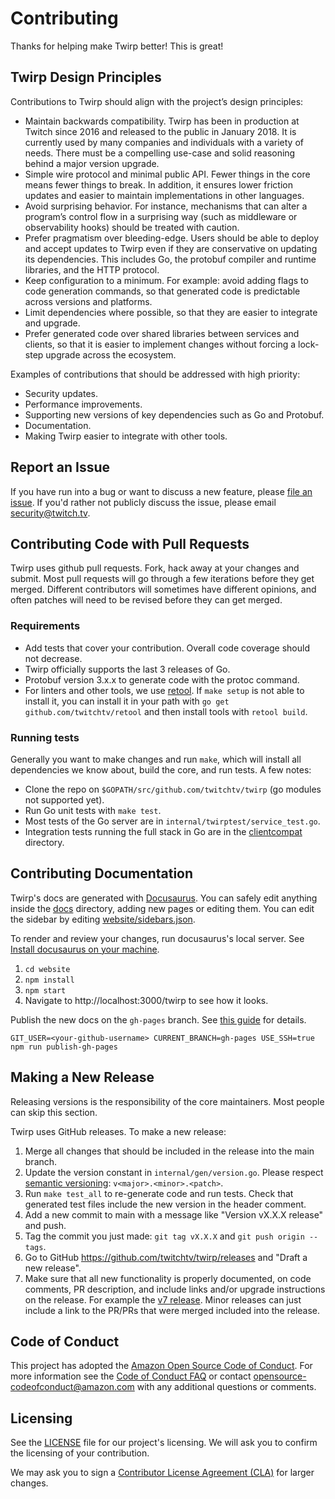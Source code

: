 # Contributing

Thanks for helping make Twirp better! This is great!

## Twirp Design Principles

Contributions to Twirp should align with the project’s design principles:

- Maintain backwards compatibility. Twirp has been in production at Twitch since 2016 and released to the public in January 2018. It is currently used by many companies and individuals with a variety of needs. There must be a compelling use-case and solid reasoning behind a major version upgrade.
- Simple wire protocol and minimal public API. Fewer things in the core means fewer things to break. In addition, it ensures lower friction updates and easier to maintain implementations in other languages.
- Avoid surprising behavior. For instance, mechanisms that can alter a program’s control flow in a surprising way (such as middleware or observability hooks) should be treated with caution.
- Prefer pragmatism over bleeding-edge. Users should be able to deploy and accept updates to Twirp even if they are conservative on updating its dependencies. This includes Go, the protobuf compiler and runtime libraries, and the HTTP protocol.
- Keep configuration to a minimum. For example: avoid adding flags to code generation commands, so that generated code is predictable across versions and platforms.
- Limit dependencies where possible, so that they are easier to integrate and upgrade.
- Prefer generated code over shared libraries between services and clients, so that it is easier to implement changes without forcing a lock-step upgrade across the ecosystem.

Examples of contributions that should be addressed with high priority:

- Security updates.
- Performance improvements.
- Supporting new versions of key dependencies such as Go and Protobuf.
- Documentation.
- Making Twirp easier to integrate with other tools.

## Report an Issue

If you have run into a bug or want to discuss a new feature, please [file an issue](https://github.com/twitchtv/twirp/issues). If you'd rather not publicly discuss the issue, please email security@twitch.tv.

## Contributing Code with Pull Requests

Twirp uses github pull requests. Fork, hack away at your changes and submit. Most pull requests will go through a few iterations before they get merged. Different contributors will sometimes have different opinions, and often patches will need to be revised before they can get merged.

### Requirements

- Add tests that cover your contribution. Overall code coverage should not decrease.
- Twirp officially supports the last 3 releases of Go.
- Protobuf version 3.x.x to generate code with the protoc command.
- For linters and other tools, we use [retool](https://github.com/twitchtv/retool). If `make setup` is not able to install it, you can install it in your path with `go get github.com/twitchtv/retool` and then install tools with `retool build`.

### Running tests

Generally you want to make changes and run `make`, which will install all
dependencies we know about, build the core, and run tests. A few notes:

- Clone the repo on `$GOPATH/src/github.com/twitchtv/twirp` (go modules not supported yet).
- Run Go unit tests with `make test`.
- Most tests of the Go server are in `internal/twirptest/service_test.go`.
- Integration tests running the full stack in Go are in the [clientcompat](./clientcompat) directory.

## Contributing Documentation

Twirp's docs are generated with [Docusaurus](https://docusaurus.io/). You can safely edit anything inside the [docs](./docs) directory, adding new pages or editing them. You can edit the sidebar by editing [website/sidebars.json](./website/sidebars.json).

To render and review your changes, run docusaurus's local server. See [Install docusaurus on your machine](https://docusaurus.io/docs/en/installation.html).

1. `cd website`
2. `npm install`
3. `npm start`
4. Navigate to http://localhost:3000/twirp to see how it looks.

Publish the new docs on the `gh-pages` branch. See [this guide](https://docusaurus.io/docs/en/tutorial-publish-site) for details.

```
GIT_USER=<your-github-username> CURRENT_BRANCH=gh-pages USE_SSH=true npm run publish-gh-pages
```

## Making a New Release

Releasing versions is the responsibility of the core maintainers. Most people
can skip this section.

Twirp uses GitHub releases. To make a new release:

1.  Merge all changes that should be included in the release into the main branch.
2.  Update the version constant in `internal/gen/version.go`. Please respect [semantic versioning](http://semver.org/): `v<major>.<minor>.<patch>`.
3.  Run `make test_all` to re-generate code and run tests. Check that generated test files include the new version in the header comment.
4.  Add a new commit to main with a message like "Version vX.X.X release" and push.
5.  Tag the commit you just made: `git tag vX.X.X` and `git push origin --tags`.
6.  Go to GitHub https://github.com/twitchtv/twirp/releases and "Draft a new release".
7.  Make sure that all new functionality is properly documented, on code comments, PR description, and include links and/or upgrade instructions on the release. For example the [v7 release](https://github.com/twitchtv/twirp/releases/tag/v7.0.0). Minor releases can just include a link to the PR/PRs that were merged included into the release.

## Code of Conduct

This project has adopted the [Amazon Open Source Code of Conduct](https://aws.github.io/code-of-conduct).
For more information see the [Code of Conduct FAQ](https://aws.github.io/code-of-conduct-faq) or contact
opensource-codeofconduct@amazon.com with any additional questions or comments.

## Licensing

See the [LICENSE](https://github.com/twitchtv/twirp/blob/main/LICENSE) file for our project's licensing. We will ask you to confirm the licensing of your contribution.

We may ask you to sign a [Contributor License Agreement (CLA)](http://en.wikipedia.org/wiki/Contributor_License_Agreement) for larger changes.
